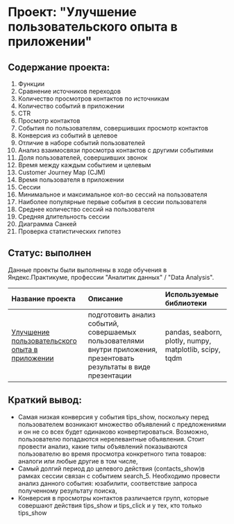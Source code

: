 # Проект: "Улучшение пользовательского опыта в приложении"
## Содержание проекта:
1. Функции
2. Сравнение источников переходов
3. Количество просмотров контактов по источникам
4. Количество событий в приложении
5. CTR
6. Просмотр контактов
7. События по пользователям, совершивших просмотр контактов
8. Конверсия из событий в целевое
9. Отличие в наборе событий пользователей
10. Анализ взаимосвязи просмотра контактов с другими событиями
11. Доля пользователей, совершивших звонок
12. Время между каждым событием и целевым
13. Customer Journey Map (CJM)
14. Время пользователя в приложении
15. Сессии
16. Минимальное и максимальное кол-во сессий на пользователя
17. Наиболее популярные первые события в сессии пользователя
18. Среднее количество сессий на пользователя
19. Средняя длительность сессии
20. Диаграмма Санкей
21. Проверка статистических гипотез

## Статус: выполнен
    
Данные проекты были выполнены в ходе обучения в Яндекс.Практикуме, профессии "Аналитик данных" / "Data Analysis".

| Название проекта | Описание | Используемые библиотеки | 
| :---------------------- | :---------------------- | :---------------------- |
| [Улучшение пользовательского опыта в приложении](https://github.com/vindsa/data_analysis/tree/main/analysis_ux) | подготовить анализ событий, совершаемых пользователями внутри приложения, презентовать результаты в виде презентации | pandas, seaborn, plotly, numpy, matplotlib, scipy, tqdm

## Краткий вывод: 
- Самая низкая конверсия у события tips_show, поскольку перед пользователем возникают множество объявлений с предложениями и он не со всех будет одинаково конвертироваться. Возможно, пользователю попадаются нерелевантные объявления. Стоит провести анализ, какие типы объявлений показываются пользователю во время просмотра конкретного типа товаров: аналоги или любые другие в том числе,
- Самый долгий период до целевого действия (contacts_show)в рамках сессии связан с событием search_5. Необходимо провести анализ данного события: юзабилити, соответствие запроса полученному результату поиска,
- Конверсия в просмотры контактов различается групп, которые совершают действия tips_show и tips_click и у тех, кто только tips_show
